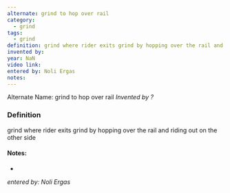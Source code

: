 ```yaml
---
alternate: grind to hop over rail
category:
  - grind
tags:
  - grind
definition: grind where rider exits grind by hopping over the rail and riding out on the other side
invented by: 
year: NaN
video link: 
entered by: Noli Ergas
notes: 
---
```

Alternate Name: grind to hop over rail
*Invented by ?*

### Definition
grind where rider exits grind by hopping over the rail and riding out on the other side


#### Notes:
- 
*entered by: Noli Ergas*
